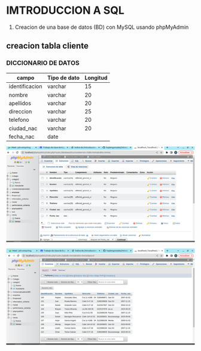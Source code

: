 # IMTRODUCCION A SQL

1. Creacion de una base de datos (BD) con MySQL usando phpMyAdmin

## creacion tabla cliente
### DICCIONARIO DE DATOS
|campo|Tipo de dato|Longitud|
|-----|------------|--------|
|identificacion|varchar|15|
|nombre|varchar|20|
|apellidos|varchar|20|
|direccion|varchar|25|
|telefono|varchar|20|
|ciudad_nac|varchar|20|
|fecha_nac|date||

![Diccionario de datos](1sql.png "diccionario de datos")

![registro de datos](2sql.png "registro de datos")


